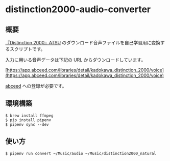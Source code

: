 # distinction2000-audio-converter

## 概要

[『Distinction 2000』ATSU](https://www.kadokawa.co.jp/product/321907000333/) のダウンロード音声ファイルを自己学習用に変換するスクリプトです。

入力に用いる音声データは下記の URL からダウンロードしています。

[https://app.abceed.com/libraries/detail/kadokawa_distinction_2000/voice](https://app.abceed.com/libraries/detail/kadokawa_distinction_2000/voice)

[abceed](https://www.abceed.com) への登録が必要です。

## 環境構築

```
$ brew install ffmpeg
$ pip install pipenv
$ pipenv sync --dev
```

## 使い方

```
$ pipenv run convert ~/Music/audio ~/Music/distinction2000_natural
```
